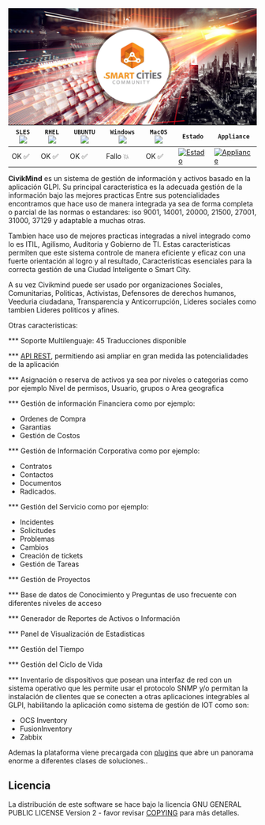 <img align="left" src="pics/scc.jpg?raw=true"/>

| **`SLES`** <img src="https://cdn.rawgit.com/smartcitiescommunity/Civikmind/e1070b30/pics/linux.svg"> | **`RHEL`** <img src="https://cdn.rawgit.com/smartcitiescommunity/Civikmind/e1070b30/pics/linux.svg"> | **`UBUNTU`** <img src="https://cdn.rawgit.com/smartcitiescommunity/Civikmind/e1070b30/pics/linux.svg"> | **`Windows`** <img src="https://cdn.rawgit.com/smartcitiescommunity/Civikmind/e1070b30/pics/windows.svg"> | **`MacOS`** <img src="https://cdn.rawgit.com/smartcitiescommunity/Civikmind/84d8b4da/pics/mac.svg"> | **`Estado`** | **`Appliance`** |
|-----------------|---------------------|------------------|-------------------|---------------|---------------|---------------|
| OK :white_check_mark: | OK :white_check_mark: | OK :white_check_mark: | Fallo :collision: | OK :white_check_mark: | [![Estado](https://secure.travis-ci.org/glpi-project/glpi.svg?branch=master)](https://secure.travis-ci.org/glpi-project/glpi) |[![Appliance](https://maxcdn.icons8.com/wp-content/uploads/2013/12/suse-128.png)](https://j.mp/Smart-Cities-Community-Os-One) |

**CivikMind** es un sistema de gestión de información y activos basado en la aplicación GLPI. 
Su principal caracteristica es la adecuada gestión de la información bajo las mejores practicas
Entre sus potencialidades encontramos que hace uso de manera integrada ya sea de forma completa o parcial de las normas o estandares: iso 9001, 14001, 20000, 21500, 27001, 31000, 37129 y adaptable a muchas otras.

Tambien hace uso de mejores practicas integradas a nivel integrado como lo es ITIL, Agilismo, Auditoria y Gobierno de TI.
Estas caracteristicas permiten que este sistema controle de manera eficiente y eficaz con una fuerte orientación al logro y al resultado, Caracteristicas esenciales para la correcta gestión de una Ciudad Inteligente o Smart City.

A su vez Civikmind puede ser usado por organizaciones Sociales, Comunitarias, Politicas, Activistas, Defensores de derechos humanos, Veeduria ciudadana, Transparencia y Anticorrupción, Lideres sociales como tambien Lideres politicos y afines.

Otras caracteristicas:

*** Soporte Multilenguaje: 45 Traducciones disponible

*** [API REST](https://fossies.org/dox/glpi-9.1.6/md_apirest.html), permitiendo asi ampliar en gran medida las potencialidades de la aplicación

*** Asignación o reserva de activos ya sea por niveles o categorias como por ejemplo Nivel de permisos, Usuario, grupos o Area geografica

*** Gestión de información Financiera como por ejemplo:
- Ordenes de Compra
- Garantias
- Gestión de Costos

*** Gestión de Información Corporativa como por ejemplo:
- Contratos
- Contactos
- Documentos
- Radicados.

*** Gestión del Servicio como por ejemplo:
- Incidentes
- Solicitudes
- Problemas
- Cambios
- Creación de tickets
- Gestión de Tareas

*** Gestión de Proyectos

*** Base de datos de Conocimiento y Preguntas de uso frecuente con diferentes niveles de acceso

*** Generador de Reportes de Activos o Información

*** Panel de Visualización de Estadisticas

*** Gestión del Tiempo

*** Gestión del Ciclo de Vida

*** Inventario de dispositivos que posean una interfaz de red con un sistema operativo que les permite usar el protocolo SNMP y/o permitan la instalación de clientes que se conecten a otras aplicaciones integrables al GLPI, habilitando la aplicación como sistema de gestión de IOT como son:
- OCS Inventory
- FusionInventory
- Zabbix

Ademas la plataforma viene precargada con [plugins](http://plugins.glpi-project.org) que abre un panorama enorme a diferentes clases de soluciones..


## Licencia

La distribución de este software se hace bajo la licencia GNU GENERAL PUBLIC LICENSE Version 2 - favor revisar [COPYING](https://raw.githubusercontent.com/glpi-project/glpi/master/COPYING.txt) para más detalles.
